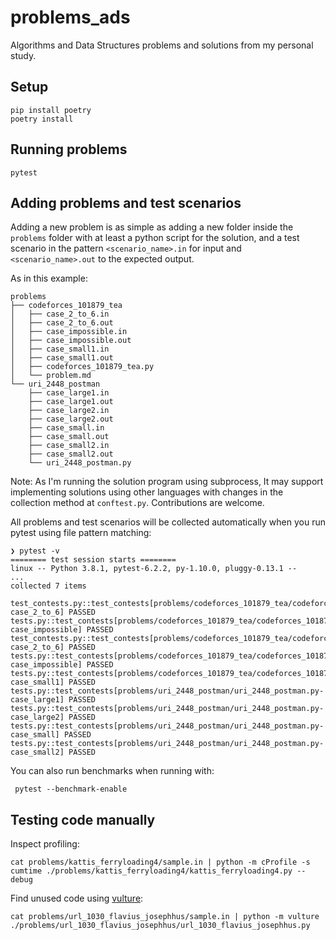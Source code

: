 # problems_ads

Algorithms and Data Structures problems and solutions from my personal study.

## Setup

```
pip install poetry
poetry install
```

## Running problems

```
pytest
```

## Adding problems and test scenarios

Adding a new problem is as simple as adding a new folder inside the `problems` folder with at least a python script for the solution, and a test scenario in the pattern `<scenario_name>.in` for input and `<scenario_name>.out` to the expected output.

As in this example:

```
problems
├── codeforces_101879_tea
│   ├── case_2_to_6.in
│   ├── case_2_to_6.out
│   ├── case_impossible.in
│   ├── case_impossible.out
│   ├── case_small1.in
│   ├── case_small1.out
│   ├── codeforces_101879_tea.py
│   └── problem.md
└── uri_2448_postman
    ├── case_large1.in
    ├── case_large1.out
    ├── case_large2.in
    ├── case_large2.out
    ├── case_small.in
    ├── case_small.out
    ├── case_small2.in
    ├── case_small2.out
    └── uri_2448_postman.py
```

Note: As I'm running the solution program using subprocess, It may support implementing solutions using other languages with changes in the collection method at `conftest.py`. Contributions are welcome.

All problems and test scenarios will be collected automatically when you run pytest using file pattern matching:

```
❯ pytest -v
======== test session starts ========
linux -- Python 3.8.1, pytest-6.2.2, py-1.10.0, pluggy-0.13.1 --
...
collected 7 items

test_contests.py::test_contests[problems/codeforces_101879_tea/codeforces_101879_tea.py-case_2_to_6] PASSED
tests.py::test_contests[problems/codeforces_101879_tea/codeforces_101879_tea.py-case_impossible] PASSED
test_contests.py::test_contests[problems/codeforces_101879_tea/codeforces_101879_tea.py-case_2_to_6] PASSED
tests.py::test_contests[problems/codeforces_101879_tea/codeforces_101879_tea.py-case_impossible] PASSED
tests.py::test_contests[problems/codeforces_101879_tea/codeforces_101879_tea.py-case_small1] PASSED
tests.py::test_contests[problems/uri_2448_postman/uri_2448_postman.py-case_large1] PASSED
tests.py::test_contests[problems/uri_2448_postman/uri_2448_postman.py-case_large2] PASSED
tests.py::test_contests[problems/uri_2448_postman/uri_2448_postman.py-case_small] PASSED
tests.py::test_contests[problems/uri_2448_postman/uri_2448_postman.py-case_small2] PASSED
```

You can also run benchmarks when running with:

```
 pytest --benchmark-enable
```

## Testing code manually

Inspect profiling:

```
cat problems/kattis_ferryloading4/sample.in | python -m cProfile -s cumtime ./problems/kattis_ferryloading4/kattis_ferryloading4.py --debug
```


Find unused code using [vulture](https://github.com/jendrikseipp/vulture):

```
cat problems/url_1030_flavius_josephhus/sample.in | python -m vulture ./problems/url_1030_flavius_josephhus/url_1030_flavius_josephhus.py
```
